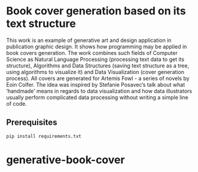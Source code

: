 # Book cover generation based on its text structure


This work is an example of generative art and design application in publication graphic design. It shows how programming may be applied in book covers generation. The work combines such fields of Computer Science as Natural Language Processing (processing text data to get its structure), Algorithms and Data Structures (saving text structure as a tree, using algorithms to visualize it) and Data Visualization (cover generation process). All covers are generated for Artemis Fowl - a series of novels by Eoin Colfer.
The idea was inspired by Stefanie Posavec’s talk about what ‘handmade’ means in regards to data visualization and how data illustrators usually perform complicated data processing without writing a simple line of code.



## Prerequisites 

```
pip install requirements.txt
```


# generative-book-cover
